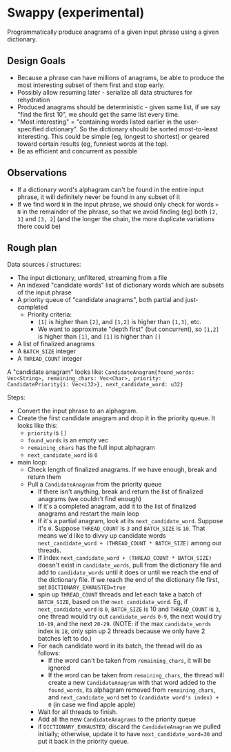 # Swappy (experimental)

Programmatically produce anagrams of a given input phrase using a given dictionary.

## Design Goals

- Because a phrase can have millions of anagrams, be able to produce the most interesting subset of them first and stop early.
- Possibly allow resuming later - serialize all data structures for rehydration
- Produced anagrams should be deterministic - given same list, if we say "find the first 10", we should get the same list every time.
- "Most interesting" = "containing words listed earlier in the user-specified dictionary". So the dictionary should be sorted most-to-least interesting. This could be simple (eg, longest to shortest) or geared toward certain results (eg, funniest words at the top).
- Be as efficient and concurrent as possible

## Observations

- If a dictionary word's alphagram can't be found in the entire input phrase, it will definitely never be found in any subset of it
- If we find word `N` in the input phrase, we should only check for words `> N` in the remainder of the phrase, so that we avoid finding (eg) both `[2, 3]` and `[3, 2`] (and the longer the chain, the more duplicate variations there could be)

## Rough plan

Data sources / structures:

- The input dictionary, unfiltered, streaming from a file
- An indexed "candidate words" list of dictionary words which are subsets of the input phrase
- A priority queue of "candidate anagrams", both partial and just-completed
  - Priority criteria:
    - `[1]` is higher than `[2]`, and `[1,2]` is higher than `[1,3]`, etc.
    - We want to approximate "depth first" (but concurrent), so `[1,2]` is higher than `[1]`, and `[1]` is higher than `[]`
- A list of finalized anagrams
- A `BATCH_SIZE` integer
- A `THREAD_COUNT` integer

A "candidate anagram" looks like: `CandidateAnagram{found_words: Vec<String>, remaining_chars: Vec<Char>, priority: CandidatePriority{i: Vec<i32>}, next_candidate_word: u32}`

Steps:

- Convert the input phrase to an alphagram.
- Create the first candidate anagram and drop it in the priority queue. It looks like this:
  - `priority` is `[]`
  - `found_words` is an empty vec
  - `remaining_chars` has the full input alphagram
  - `next_candidate_word` is `0`
- main loop: 
  - Check length of finalized anagrams. If we have enough, break and return them
  - Pull a `CandidateAnagram` from the priority queue
    - If there isn't anything, break and return the list of finalized anagrams (we couldn't find enough)
    - If it's a completed anagram, add it to the list of finalized anagrams and restart the main loop
    - If it's a partial anagram, look at its `next_candidate_word`. Suppose it's `0`. Suppose `THREAD_COUNT` is `3` and `BATCH_SIZE` is `10`. That means we'd like to divvy up candidate words `next_candidate_word + (THREAD_COUNT * BATCH_SIZE)` among our threads.
    - If index `next_candidate_word + (THREAD_COUNT * BATCH_SIZE)` doesn't exist in `candidate_words`, pull from the dictionary file and add to `candidate_words` until it does or until we reach the end of the dictionary file. If we reach the end of the dictionary file first, set `DICTIONARY_EXHAUSTED=true`
    - spin up `THREAD_COUNT` threads and let each take a batch of `BATCH_SIZE`, based on the `next_candidate_word`. Eg, if `next_candidate_word` is `0`, `BATCH_SIZE` is 10 and `THREAD_COUNT` is `3`, one thread would try out `candidate_words` `0-9`, the next would try `10-19`, and the next `20-29`. (NOTE: if the max `candidate_words` index is `18`, only spin up 2 threads because we only have 2 batches left to do.)
    - For each candidate word in its batch, the thread will do as follows:
      - If the word can't be taken from `remaining_chars`, it will be ignored
      - If the word can be taken from `remaining_chars`, the thread will create a new `CandidateAnagram` with that word added to the `found_words`, its alphagram removed from `remaining_chars`, and `next_candidate_word` set to `(candidate word's index) + 0` (in case we find apple apple)
    - Wait for all threads to finish.
    - Add all the new `CandidateAnagrams` to the priority queue
    - if `DICTIONARY_EXHAUSTED`, discard the `CandidateAnagram` we pulled initially; otherwise, update it to have `next_candidate_word=30` and put it back in the priority queue.
